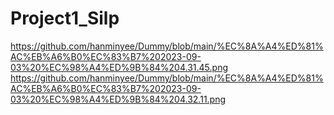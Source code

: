 # Project1_Silp
https://github.com/hanminyee/Dummy/blob/main/%EC%8A%A4%ED%81%AC%EB%A6%B0%EC%83%B7%202023-09-03%20%EC%98%A4%ED%9B%84%204.31.45.png
https://github.com/hanminyee/Dummy/blob/main/%EC%8A%A4%ED%81%AC%EB%A6%B0%EC%83%B7%202023-09-03%20%EC%98%A4%ED%9B%84%204.32.11.png
